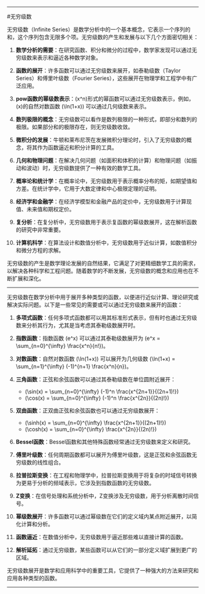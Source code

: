
---

#无穷级数

无穷级数（Infinite Series）是数学分析中的一个基本概念，它表示一个序列的和，这个序列包含无限多个项。无穷级数的产生和发展与以下几个方面密切相关：

1. **数学分析的需要**：在研究函数、积分和微分的过程中，数学家发现可以通过无穷级数来表示和逼近各种数学对象。

2. **函数的展开**：许多函数可以通过无穷级数来展开，如泰勒级数（Taylor Series）和傅里叶级数（Fourier Series），这些展开在物理学和工程学中有广泛应用。

3. **pow函数的幂级数表示**：\(x^n\)形式的幂函数可以通过无穷级数表示，例如，\(x\)的自然对数函数 \(\ln(1+x)\) 可以通过几何级数来表示。

4. **数列极限的概念**：无穷级数可以看作是数列极限的一种形式，即部分和数列的极限。如果部分和的极限存在，则无穷级数收敛。

5. **微积分的发展**：牛顿和莱布尼茨在发展微积分理论时，引入了无穷级数的概念，将其作为函数逼近和积分计算的工具。

6. **几何和物理问题**：在解决几何问题（如面积和体积的计算）和物理问题（如振动和波动）时，无穷级数提供了一种有效的数学工具。

7. **概率论和统计学**：在概率论中，无穷级数用于表示概率分布的矩，如期望值和方差。在统计学中，它用于大数定律和中心极限定理的证明。

8. **经济学和金融学**：在经济学模型和金融产品的定价中，无穷级数用于计算现值、未来值和期权定价。

9. **复分析**：在复分析中，无穷级数用于表示复函数的幂级数展开，这在解析函数的研究中非常重要。

10. **计算机科学**：在算法设计和数值分析中，无穷级数用于近似计算，如数值积分和微分方程的求解。

无穷级数的产生是数学理论发展的自然结果，它满足了对更精细数学工具的需求，以解决各种科学和工程问题。随着数学的不断发展，无穷级数的概念和应用也在不断扩展和深化。

---

无穷级数在数学分析中用于展开多种类型的函数，以便进行近似计算、理论研究或解决实际问题。以下是一些常见的需要或可以通过无穷级数来展开的函数：

1. **多项式函数**：任何多项式函数都可以用其标准形式表示，但有时也通过无穷级数来分析其行为，尤其是当考虑其泰勒级数展开时。

2. **指数函数**：指数函数 \(e^x\) 可以通过其泰勒级数展开为 \(e^x = \sum_{n=0}^{\infty} \frac{x^n}{n!}\)。

3. **对数函数**：自然对数函数 \(\ln(1+x)\) 可以展开为几何级数 \(\ln(1+x) = \sum_{n=1}^{\infty} (-1)^{n+1} \frac{x^n}{n}\)。

4. **三角函数**：正弦和余弦函数可以通过其泰勒级数在单位圆附近展开：
   - \(\sin(x) = \sum_{n=0}^{\infty} (-1)^n \frac{x^{2n+1}}{(2n+1)!}\)
   - \(\cos(x) = \sum_{n=0}^{\infty} (-1)^n \frac{x^{2n}}{(2n)!}\)

5. **双曲函数**：正双曲正弦和余弦函数也可以通过无穷级数展开：
   - \(\sinh(x) = \sum_{n=0}^{\infty} \frac{x^{2n+1}}{(2n+1)!}\)
   - \(\cosh(x) = \sum_{n=0}^{\infty} \frac{x^{2n}}{(2n)!}\)

6. **Bessel函数**：Bessel函数和其他特殊函数经常通过无穷级数来定义和研究。

7. **傅里叶级数**：任何周期函数都可以展开为傅里叶级数，这是正弦和余弦函数无穷级数的线性组合。

8. **拉普拉斯变换**：在工程和物理学中，拉普拉斯变换用于将复杂的时域信号转换为更易于分析的频域表示，它涉及到指数函数的无穷级数。

9. **Z变换**：在信号处理和系统分析中，Z变换涉及无穷级数，用于分析离散时间信号。

10. **幂级数展开**：许多函数可以通过幂级数在它们的定义域内某点附近展开，以简化计算和分析。

11. **函数逼近**：在数值分析中，无穷级数用于逼近那些难以直接计算的函数。

12. **解析延拓**：通过无穷级数，某些函数可以从它们的一部分定义域扩展到更广的区域。

无穷级数展开是数学和应用科学中的重要工具，它提供了一种强大的方法来研究和应用各种类型的函数。

---





